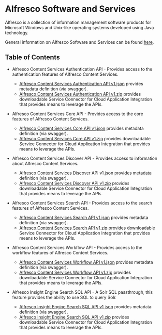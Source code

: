 # Alfresco Software and Services

Alfresco is a collection of information management software products for Microsoft Windows and Unix-like operating systems developed using Java technology.

General information on Alfresco Software and Services can be found [here](https://www.alfresco.com/).

## Table of Contents

* Alfresco Content Services Authentication API - Provides access to the authentication features of Alfresco Content Services.
    - [Alfresco Content Services Authentication API v1.json](https://github.com/InformaticaCloudApplicationIntegration/Service-Connectors/blob/master/Alfresco/Alfresco%20Content%20Services%20Authentication%20API%20v1.json) provides metadata definition (via swagger).
    - [Alfresco Content Services Authentication API v1.zip](https://github.com/InformaticaCloudApplicationIntegration/Service-Connectors/blob/master/Alfresco/Alfresco%20Content%20Services%20Authentication%20API%20v1.zip) provides downloadable Service Connector for Cloud Application Integration that provides means to leverage the APIs.

* Alfresco Content Services Core API - Provides access to the core features of Alfresco Content Services.
    - [Alfresco Content Services Core API v1.json](https://github.com/InformaticaCloudApplicationIntegration/Service-Connectors/blob/master/Alfresco/Alfresco%20Content%20Services%20Core%20API%20v1.json) provides metadata definition (via swagger).
    - [Alfresco Content Services Core API v1.zip](https://github.com/InformaticaCloudApplicationIntegration/Service-Connectors/blob/master/Alfresco/Alfresco%20Content%20Services%20Core%20API%20v1.zip) provides downloadable Service Connector for Cloud Application Integration that provides means to leverage the APIs.

* Alfresco Content Services Discover API - Provides access to information about Alfresco Content Services.
    - [Alfresco Content Services Discover API v1.json](https://github.com/InformaticaCloudApplicationIntegration/Service-Connectors/blob/master/Alfresco/Alfresco%20Content%20Services%20Discover%20API%20v1.json) provides metadata definition (via swagger).
    - [Alfresco Content Services Discover API v1.zip](https://github.com/InformaticaCloudApplicationIntegration/Service-Connectors/blob/master/Alfresco/Alfresco%20Content%20Services%20Discover%20API%20v1.zip) provides downloadable Service Connector for Cloud Application Integration that provides means to leverage the APIs.

* Alfresco Content Services Search API - Provides access to the search features of Alfresco Content Services.
    - [Alfresco Content Services Search API v1.json](https://github.com/InformaticaCloudApplicationIntegration/Service-Connectors/blob/master/Alfresco/Alfresco%20Content%20Services%20Search%20API%20v1.json) provides metadata definition (via swagger).
    - [Alfresco Content Services Search API v1.zip](https://github.com/InformaticaCloudApplicationIntegration/Service-Connectors/blob/master/Alfresco/Alfresco%20Content%20Services%20Search%20API%20v1.zip) provides downloadable Service Connector for Cloud Application Integration that provides means to leverage the APIs.

* Alfresco Content Services Workflow API - Provides access to the workflow features of Alfresco Content Services.
    - [Alfresco Content Services Workflow API v1.json](https://github.com/InformaticaCloudApplicationIntegration/Service-Connectors/blob/master/Alfresco/Alfresco%20Content%20Services%20Workflow%20API%20v1.json) provides metadata definition (via swagger).
    - [Alfresco Content Services Workflow API v1.zip](https://github.com/InformaticaCloudApplicationIntegration/Service-Connectors/blob/master/Alfresco/Alfresco%20Content%20Services%20Workflow%20API%20v1.zip) provides downloadable Service Connector for Cloud Application Integration that provides means to leverage the APIs.

* Alfresco Insight Engine Search SQL API - A Solr SQL passthrough, this feature provides the ability to use SQL to query Solr.
    - [Alfresco Insight Engine Search SQL API v1.json](https://github.com/InformaticaCloudApplicationIntegration/Service-Connectors/blob/master/Alfresco/Alfresco%20Insight%20Engine%20Search%20SQL%20API%20v1.json) provides metadata definition (via swagger).
    - [Alfresco Insight Engine Search SQL API v1.zip](https://github.com/InformaticaCloudApplicationIntegration/Service-Connectors/blob/master/Alfresco/Alfresco%20Insight%20Engine%20Search%20SQL%20API%20v1.zip) provides downloadable Service Connector for Cloud Application Integration that provides means to leverage the APIs.
